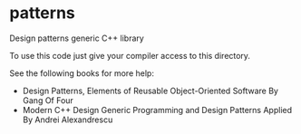 patterns
========

Design patterns generic C++ library

To use this code just give your compiler access to this directory.

See the following books for more help:
* Design Patterns, Elements of Reusable Object-Oriented Software By Gang Of Four
* Modern C++ Design Generic Programming and Design Patterns Applied By Andrei Alexandrescu

